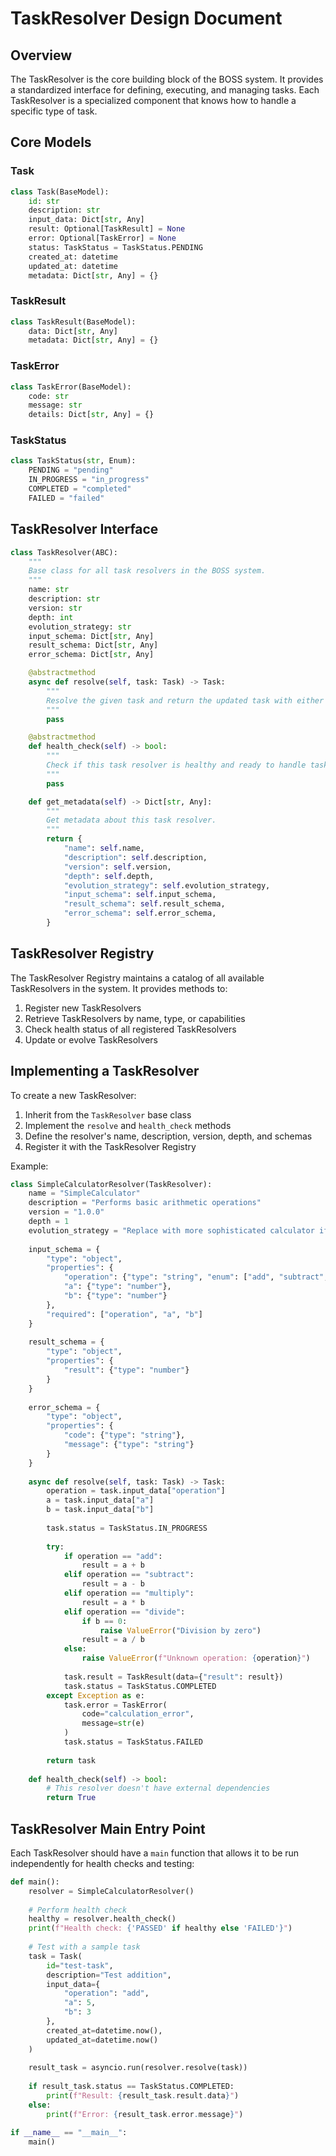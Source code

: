 # TaskResolver Design Document

## Overview

The TaskResolver is the core building block of the BOSS system. It provides a standardized interface for defining, executing, and managing tasks. Each TaskResolver is a specialized component that knows how to handle a specific type of task.

## Core Models

### Task

```python
class Task(BaseModel):
    id: str
    description: str
    input_data: Dict[str, Any]
    result: Optional[TaskResult] = None
    error: Optional[TaskError] = None
    status: TaskStatus = TaskStatus.PENDING
    created_at: datetime
    updated_at: datetime
    metadata: Dict[str, Any] = {}
```

### TaskResult

```python
class TaskResult(BaseModel):
    data: Dict[str, Any]
    metadata: Dict[str, Any] = {}
```

### TaskError

```python
class TaskError(BaseModel):
    code: str
    message: str
    details: Dict[str, Any] = {}
```

### TaskStatus

```python
class TaskStatus(str, Enum):
    PENDING = "pending"
    IN_PROGRESS = "in_progress"
    COMPLETED = "completed"
    FAILED = "failed"
```

## TaskResolver Interface

```python
class TaskResolver(ABC):
    """
    Base class for all task resolvers in the BOSS system.
    """
    name: str
    description: str
    version: str
    depth: int
    evolution_strategy: str
    input_schema: Dict[str, Any]
    result_schema: Dict[str, Any]
    error_schema: Dict[str, Any]

    @abstractmethod
    async def resolve(self, task: Task) -> Task:
        """
        Resolve the given task and return the updated task with either a result or error.
        """
        pass

    @abstractmethod
    def health_check(self) -> bool:
        """
        Check if this task resolver is healthy and ready to handle tasks.
        """
        pass

    def get_metadata(self) -> Dict[str, Any]:
        """
        Get metadata about this task resolver.
        """
        return {
            "name": self.name,
            "description": self.description,
            "version": self.version,
            "depth": self.depth,
            "evolution_strategy": self.evolution_strategy,
            "input_schema": self.input_schema,
            "result_schema": self.result_schema,
            "error_schema": self.error_schema,
        }
```

## TaskResolver Registry

The TaskResolver Registry maintains a catalog of all available TaskResolvers in the system. It provides methods to:

1. Register new TaskResolvers
2. Retrieve TaskResolvers by name, type, or capabilities
3. Check health status of all registered TaskResolvers
4. Update or evolve TaskResolvers

## Implementing a TaskResolver

To create a new TaskResolver:

1. Inherit from the `TaskResolver` base class
2. Implement the `resolve` and `health_check` methods
3. Define the resolver's name, description, version, depth, and schemas
4. Register it with the TaskResolver Registry

Example:

```python
class SimpleCalculatorResolver(TaskResolver):
    name = "SimpleCalculator"
    description = "Performs basic arithmetic operations"
    version = "1.0.0"
    depth = 1
    evolution_strategy = "Replace with more sophisticated calculator if needed"
    
    input_schema = {
        "type": "object",
        "properties": {
            "operation": {"type": "string", "enum": ["add", "subtract", "multiply", "divide"]},
            "a": {"type": "number"},
            "b": {"type": "number"}
        },
        "required": ["operation", "a", "b"]
    }
    
    result_schema = {
        "type": "object",
        "properties": {
            "result": {"type": "number"}
        }
    }
    
    error_schema = {
        "type": "object",
        "properties": {
            "code": {"type": "string"},
            "message": {"type": "string"}
        }
    }
    
    async def resolve(self, task: Task) -> Task:
        operation = task.input_data["operation"]
        a = task.input_data["a"]
        b = task.input_data["b"]
        
        task.status = TaskStatus.IN_PROGRESS
        
        try:
            if operation == "add":
                result = a + b
            elif operation == "subtract":
                result = a - b
            elif operation == "multiply":
                result = a * b
            elif operation == "divide":
                if b == 0:
                    raise ValueError("Division by zero")
                result = a / b
            else:
                raise ValueError(f"Unknown operation: {operation}")
                
            task.result = TaskResult(data={"result": result})
            task.status = TaskStatus.COMPLETED
        except Exception as e:
            task.error = TaskError(
                code="calculation_error", 
                message=str(e)
            )
            task.status = TaskStatus.FAILED
            
        return task
    
    def health_check(self) -> bool:
        # This resolver doesn't have external dependencies
        return True
```

## TaskResolver Main Entry Point

Each TaskResolver should have a `main` function that allows it to be run independently for health checks and testing:

```python
def main():
    resolver = SimpleCalculatorResolver()
    
    # Perform health check
    healthy = resolver.health_check()
    print(f"Health check: {'PASSED' if healthy else 'FAILED'}")
    
    # Test with a sample task
    task = Task(
        id="test-task",
        description="Test addition",
        input_data={
            "operation": "add",
            "a": 5,
            "b": 3
        },
        created_at=datetime.now(),
        updated_at=datetime.now()
    )
    
    result_task = asyncio.run(resolver.resolve(task))
    
    if result_task.status == TaskStatus.COMPLETED:
        print(f"Result: {result_task.result.data}")
    else:
        print(f"Error: {result_task.error.message}")

if __name__ == "__main__":
    main()
``` 